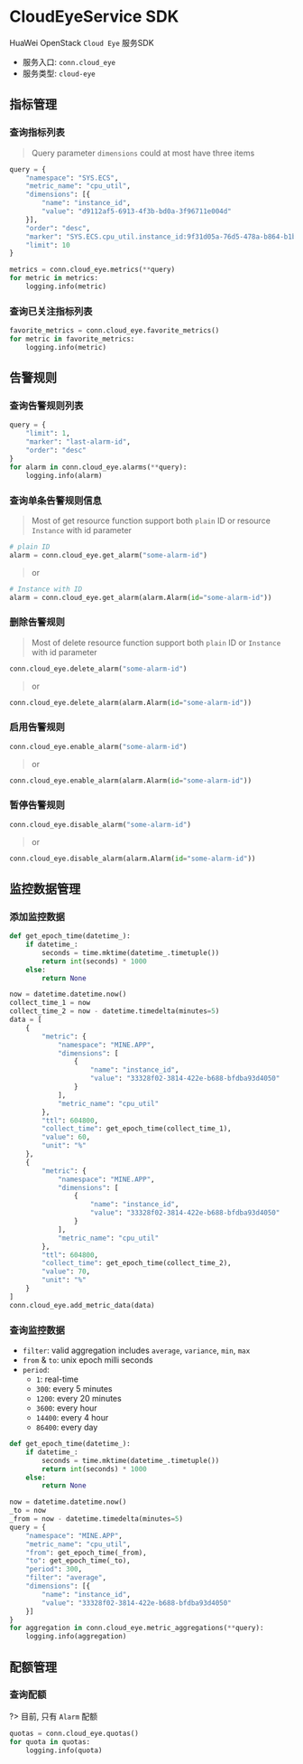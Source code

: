 # CloudEyeService SDK

HuaWei OpenStack `Cloud Eye` 服务SDK
- 服务入口: `conn.cloud_eye`
- 服务类型: `cloud-eye`

## 指标管理

### 查询指标列表

> Query parameter ``dimensions`` could at most have three items

```python
query = {
    "namespace": "SYS.ECS",
    "metric_name": "cpu_util",
    "dimensions": [{
        "name": "instance_id",
        "value": "d9112af5-6913-4f3b-bd0a-3f96711e004d"
    }],
    "order": "desc",
    "marker": "SYS.ECS.cpu_util.instance_id:9f31d05a-76d5-478a-b864-b1b5e8708482",
    "limit": 10
}

metrics = conn.cloud_eye.metrics(**query)
for metric in metrics:
    logging.info(metric)
```

### 查询已关注指标列表

```python
favorite_metrics = conn.cloud_eye.favorite_metrics()
for metric in favorite_metrics:
    logging.info(metric)
```


## 告警规则

### 查询告警规则列表

```python
query = {
    "limit": 1,
    "marker": "last-alarm-id",
    "order": "desc"
}
for alarm in conn.cloud_eye.alarms(**query):
    logging.info(alarm)
```

### 查询单条告警规则信息

> Most of get resource function support both ``plain`` ID or resource ``Instance`` with id parameter

```python
# plain ID
alarm = conn.cloud_eye.get_alarm("some-alarm-id")
```

> or

```python
# Instance with ID
alarm = conn.cloud_eye.get_alarm(alarm.Alarm(id="some-alarm-id"))
```


### 删除告警规则

> Most of delete resource function support both ``plain`` ID or ``Instance`` with id parameter

```python
conn.cloud_eye.delete_alarm("some-alarm-id")
```

> or

```python
conn.cloud_eye.delete_alarm(alarm.Alarm(id="some-alarm-id"))
```

### 启用告警规则

```python
conn.cloud_eye.enable_alarm("some-alarm-id")
```

> or

```python
conn.cloud_eye.enable_alarm(alarm.Alarm(id="some-alarm-id"))
```


### 暂停告警规则

```python
conn.cloud_eye.disable_alarm("some-alarm-id")
```

> or

```python
conn.cloud_eye.disable_alarm(alarm.Alarm(id="some-alarm-id"))
```


## 监控数据管理

### 添加监控数据
```python
def get_epoch_time(datetime_):
    if datetime_:
        seconds = time.mktime(datetime_.timetuple())
        return int(seconds) * 1000
    else:
        return None

now = datetime.datetime.now()
collect_time_1 = now
collect_time_2 = now - datetime.timedelta(minutes=5)
data = [
    {
        "metric": {
            "namespace": "MINE.APP",
            "dimensions": [
                {
                    "name": "instance_id",
                    "value": "33328f02-3814-422e-b688-bfdba93d4050"
                }
            ],
            "metric_name": "cpu_util"
        },
        "ttl": 604800,
        "collect_time": get_epoch_time(collect_time_1),
        "value": 60,
        "unit": "%"
    },
    {
        "metric": {
            "namespace": "MINE.APP",
            "dimensions": [
                {
                    "name": "instance_id",
                    "value": "33328f02-3814-422e-b688-bfdba93d4050"
                }
            ],
            "metric_name": "cpu_util"
        },
        "ttl": 604800,
        "collect_time": get_epoch_time(collect_time_2),
        "value": 70,
        "unit": "%"
    }
]
conn.cloud_eye.add_metric_data(data)
```

### 查询监控数据

- `filter`: valid aggregation includes ``average``, ``variance``, ``min``, ``max``
- `from` & `to`: unix epoch milli seconds
- `period`:
    - `1`: real-time
    - `300`: every 5 minutes
    - `1200`: every 20 minutes
    - `3600`: every hour
    - `14400`: every 4 hour
    - `86400`: every day


```python
def get_epoch_time(datetime_):
    if datetime_:
        seconds = time.mktime(datetime_.timetuple())
        return int(seconds) * 1000
    else:
        return None

now = datetime.datetime.now()
_to = now
_from = now - datetime.timedelta(minutes=5)
query = {
    "namespace": "MINE.APP",
    "metric_name": "cpu_util",
    "from": get_epoch_time(_from),
    "to": get_epoch_time(_to),
    "period": 300,
    "filter": "average",
    "dimensions": [{
        "name": "instance_id",
        "value": "33328f02-3814-422e-b688-bfdba93d4050"
    }]
}
for aggregation in conn.cloud_eye.metric_aggregations(**query):
    logging.info(aggregation)
```


## 配额管理

### 查询配额

?> 目前, 只有 ``Alarm`` 配额

```python
quotas = conn.cloud_eye.quotas()
for quota in quotas:
    logging.info(quota)
```